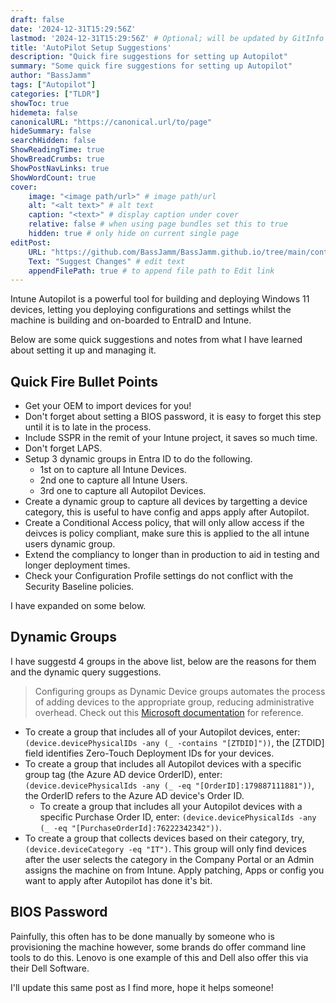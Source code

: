 ```yaml
---
draft: false
date: '2024-12-31T15:29:56Z'
lastmod: '2024-12-31T15:29:56Z' # Optional; will be updated by GitInfo if enabled
title: 'AutoPilot Setup Suggestions'
description: "Quick fire suggestions for setting up Autopilot"
summary: "Some quick fire suggestions for setting up Autopilot"
author: "BassJamm"
tags: ["Autopilot"]
categories: ["TLDR"]
showToc: true
hidemeta: false
canonicalURL: "https://canonical.url/to/page"
hideSummary: false
searchHidden: false
ShowReadingTime: true
ShowBreadCrumbs: true
ShowPostNavLinks: true
ShowWordCount: true
cover:
    image: "<image path/url>" # image path/url
    alt: "<alt text>" # alt text
    caption: "<text>" # display caption under cover
    relative: false # when using page bundles set this to true
    hidden: true # only hide on current single page
editPost:
    URL: "https://github.com/BassJamm/BassJamm.github.io/tree/main/content"
    Text: "Suggest Changes" # edit text
    appendFilePath: true # to append file path to Edit link
---
```


Intune Autopilot is a powerful tool for building and deploying Windows 11 devices, letting you deploying configurations and settings whilst the machine is building and on-boarded to EntraID and Intune.

Below are some quick suggestions and notes from what I have learned about setting it up and managing it.

## Quick Fire Bullet Points

+ Get your OEM to import devices for you!
+ Don't forget about setting a BIOS password, it is easy to forget this step until it is to late in the process.
+ Include SSPR in the remit of your Intune project, it saves so much time.
+ Don't forget LAPS.
+ Setup 3 dynamic groups in Entra ID to do the following.
  + 1st on to capture all Intune Devices.
  + 2nd one to capture all Intune Users.
  + 3rd one to capture all Autopilot Devices.
+ Create a dynamic group to capture all devices by targetting a device category, this is useful to have config and apps apply after Autopilot.
+ Create a Conditional Access policy, that will only allow access if the deivces is policy compliant, make sure this is applied to the all intune users dynamic group.
+ Extend the compliancy to longer than in production to aid in testing and longer deployment times.
+ Check your Configuration Profile settings do not conflict with the Security Baseline policies.

I have expanded on some below.

## Dynamic Groups

I have suggestd 4 groups in the above list, below are the reasons for them and the dynamic query suggestions.

> Configuring groups as Dynamic Device groups automates the process of adding devices to the appropriate group, reducing administrative overhead.
> Check out this [Microsoft documentation](https://learn.microsoft.com/en-us/autopilotenrollment-autopilot#create-an-autopilot-device-group-using-intune) for reference.

+ To create a group that includes all of your Autopilot devices, enter: `(device.devicePhysicalIDs -any (_ -contains "[ZTDID]"))`, the [ZTDID] field identifies Zero-Touch Deployment IDs for your devices.
+ To create a group that includes all Autopilot devices with a specific group tag (the Azure AD device OrderID), enter: `(device.devicePhysicalIds -any (_ -eq "[OrderID]:179887111881"))`, the OrderID refers to the Azure AD device's Order ID.
  + To create a group that includes all your Autopilot devices with a specific Purchase Order ID, enter: `(device.devicePhysicalIds -any (_ -eq "[PurchaseOrderId]:76222342342"))`.
+ To create a group that collects devices based on their category, try, `(device.deviceCategory -eq "IT")`. This group will only find devices after the user selects the category in the Company Portal or an Admin assigns the machine on from Intune. Apply patching, Apps or config you want to apply after Autopilot has done it's bit.

## BIOS Password

Painfully, this often has to be done manually by someone who is provisioning the machine however, some brands do offer command line tools to do this. Lenovo is one example of this and Dell also offer this via their Dell Software.

I'll update this same post as I find more, hope it helps someone!
